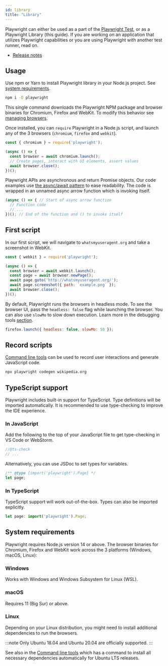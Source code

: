 ```yaml
---
id: library
title: "Library"
---
```


Playwright can either be used as a part of the [Playwright Test](./intro.md), or as a Playwright Library (this guide). If you are working on an application that utilizes Playwright capabilities or you are using Playwright with another test runner, read on.

<!-- TOC -->
- [Release notes](./release-notes.md)

## Usage

Use npm or Yarn to install Playwright library in your Node.js project. See [system requirements](#system-requirements).

```bash
npm i -D playwright
```

This single command downloads the Playwright NPM package and browser binaries for Chromium, Firefox and WebKit. To modify this behavior see [managing browsers](./browsers.md#managing-browser-binaries).

Once installed, you can `require` Playwright in a Node.js script, and launch any of the 3 browsers (`chromium`, `firefox` and `webkit`).

```js
const { chromium } = require('playwright');

(async () => {
  const browser = await chromium.launch();
  // Create pages, interact with UI elements, assert values
  await browser.close();
})();
```

Playwright APIs are asynchronous and return Promise objects. Our code examples use [the async/await pattern](https://developer.mozilla.org/en-US/docs/Learn/JavaScript/Asynchronous/Async_await) to ease readability. The code is wrapped in an unnamed async arrow function which is invoking itself.

```js
(async () => { // Start of async arrow function
  // Function code
  // ...
})(); // End of the function and () to invoke itself
```

## First script

In our first script, we will navigate to `whatsmyuseragent.org` and take a screenshot in WebKit.

```js
const { webkit } = require('playwright');

(async () => {
  const browser = await webkit.launch();
  const page = await browser.newPage();
  await page.goto('http://whatsmyuseragent.org/');
  await page.screenshot({ path: `example.png` });
  await browser.close();
})();
```

By default, Playwright runs the browsers in headless mode. To see the browser UI, pass the `headless: false` flag while launching the browser. You can also use `slowMo` to slow down execution. Learn more in the debugging tools [section](./debug.md).

```js
firefox.launch({ headless: false, slowMo: 50 });
```

## Record scripts

[Command line tools](./cli.md) can be used to record user interactions and generate JavaScript code.

```bash
npx playwright codegen wikipedia.org
```

## TypeScript support

Playwright includes built-in support for TypeScript. Type definitions will be imported automatically. It is recommended to use type-checking to improve the IDE experience.

### In JavaScript
Add the following to the top of your JavaScript file to get type-checking in VS Code or WebStorm.

```js
//@ts-check
// ...
```

Alternatively, you can use JSDoc to set types for variables.

```js
/** @type {import('playwright').Page} */
let page;
```

### In TypeScript
TypeScript support will work out-of-the-box. Types can also be imported explicitly.

```js
let page: import('playwright').Page;
```

## System requirements

Playwright requires Node.js version 14 or above. The browser binaries for Chromium,
Firefox and WebKit work across the 3 platforms (Windows, macOS, Linux):

### Windows

Works with Windows and Windows Subsystem for Linux (WSL).

### macOS

Requires 11 (Big Sur) or above.

### Linux

Depending on your Linux distribution, you might need to install additional
dependencies to run the browsers.

:::note
Only Ubuntu 18.04 and Ubuntu 20.04 are officially supported.
:::

See also in the [Command line tools](./cli.md#install-system-dependencies)
which has a command to install all necessary dependencies automatically for Ubuntu
LTS releases.
